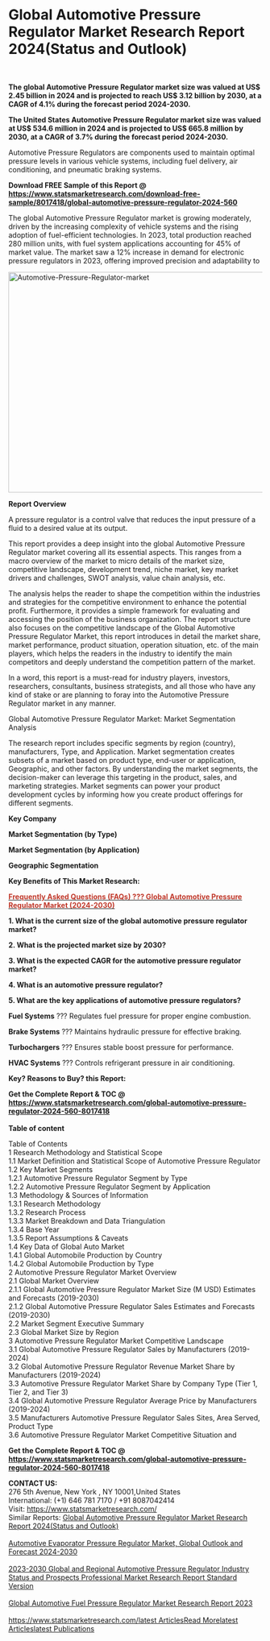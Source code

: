 <h1>Global Automotive Pressure Regulator Market Research Report 2024(Status and Outlook)</h1><br/><p><strong>The global Automotive Pressure Regulator market size was valued at US$ 2.45 billion in 2024 and is projected to reach US$ 3.12 billion by 2030, at a <strong>CAGR</strong> of 4.1% during the forecast period 2024-2030.</strong></p><p><strong>The United States Automotive Pressure Regulator market size was valued at US$ 534.6 million in 2024 and is projected to US$ 665.8 million by 2030, at a <strong>CAGR</strong> of 3.7% during the forecast period 2024-2030.</strong></p><p>Automotive Pressure Regulators are components used to maintain optimal pressure levels in various vehicle systems, including fuel delivery, air conditioning, and pneumatic braking systems.</p><p><strong>Download FREE Sample of this Report @ <a href="https://www.statsmarketresearch.com/download-free-sample/8017418/global-automotive-pressure-regulator-2024-560">https://www.statsmarketresearch.com/download-free-sample/8017418/global-automotive-pressure-regulator-2024-560</a></strong></p><p>The global Automotive Pressure Regulator market is growing moderately, driven by the increasing complexity of vehicle systems and the rising adoption of fuel-efficient technologies. In 2023, total production reached 280 million units, with fuel system applications accounting for 45% of market value. The market saw a 12% increase in demand for electronic pressure regulators in 2023, offering improved precision and adaptability to</p><p><img alt="Automotive-Pressure-Regulator-market" src="https://www.grandresearchstore.com/assets/report-images/Automotive_Pressure_Regulator_market.png" style="width: 730px; height: 438px;"></p><p><strong>Report Overview</strong></p><p>A pressure regulator is a control valve that reduces the input pressure of a fluid to a desired value at its output.</p><p>This report provides a deep insight into the global Automotive Pressure Regulator market covering all its essential aspects. This ranges from a macro overview of the market to micro details of the market size, competitive landscape, development trend, niche market, key market drivers and challenges, SWOT analysis, value chain analysis, etc.</p><p>The analysis helps the reader to shape the competition within the industries and strategies for the competitive environment to enhance the potential profit. Furthermore, it provides a simple framework for evaluating and accessing the position of the business organization. The report structure also focuses on the competitive landscape of the Global Automotive Pressure Regulator Market, this report introduces in detail the market share, market performance, product situation, operation situation, etc. of the main players, which helps the readers in the industry to identify the main competitors and deeply understand the competition pattern of the market.</p><p>In a word, this report is a must-read for industry players, investors, researchers, consultants, business strategists, and all those who have any kind of stake or are planning to foray into the Automotive Pressure Regulator market in any manner.</p><p>Global Automotive Pressure Regulator Market: Market Segmentation Analysis</p><p>The research report includes specific segments by region (country), manufacturers, Type, and Application. Market segmentation creates subsets of a market based on product type, end-user or application, Geographic, and other factors. By understanding the market segments, the decision-maker can leverage this targeting in the product, sales, and marketing strategies. Market segments can power your product development cycles by informing how you create product offerings for different segments.</p><p><strong>Key Company</strong></p><p><strong>Market Segmentation (by Type)</strong></p><p><strong>Market Segmentation (<strong>by Application</strong>)</strong></p><p><strong>Geographic Segmentation</strong></p><p><strong>Key Benefits of This Market Research:</strong></p><p data-end="101" data-start="0"><u><span style="color:#c0392b;"><strong data-end="99" data-start="4">Frequently Asked Questions (FAQs) ??? Global Automotive Pressure Regulator Market (2024-2030)</strong></span></u></p><p data-end="193" data-start="103"><strong data-end="191" data-start="108">1. What is the current size of the global automotive pressure regulator market?</strong></p><p data-end="352" data-start="296"><strong data-end="350" data-start="301">2. What is the projected market size by 2030?</strong></p><p data-end="503" data-start="418"><strong data-end="501" data-start="423">3. What is the expected <strong>CAGR</strong> for the automotive pressure regulator market?</strong></p><p data-end="636" data-start="581"><strong data-end="634" data-start="586">4. What is an automotive pressure regulator?</strong></p><p data-end="940" data-start="862"><strong data-end="938" data-start="867">5. What are the <strong>key applications</strong> of automotive pressure regulators?</strong></p><p><strong data-end="959" data-start="943">Fuel Systems</strong> ??? Regulates fuel pressure for proper engine combustion.</p><p><strong data-end="1037" data-start="1020">Brake Systems</strong> ??? Maintains hydraulic pressure for effective braking.</p><p><strong data-end="1113" data-start="1096">Turbochargers</strong> ??? Ensures stable boost pressure for performance.</p><p><strong data-end="1183" data-start="1167">HVAC Systems</strong> ??? Controls refrigerant pressure in air conditioning.</p><p><strong>Key? <strong>Reasons to Buy</strong>? this Report:</strong></p><div><b>Get the Complete Report & TOC @ <a href="https://www.statsmarketresearch.com/global-automotive-pressure-regulator-2024-560-8017418">https://www.statsmarketresearch.com/global-automotive-pressure-regulator-2024-560-8017418</a></b></div><br><b>Table of content</b><p>Table of Contents<br /> 1 Research Methodology and Statistical Scope<br /> 1.1 Market Definition and Statistical Scope of Automotive Pressure Regulator<br /> 1.2 Key Market Segments<br /> 1.2.1 Automotive Pressure Regulator Segment by Type<br /> 1.2.2 Automotive Pressure Regulator Segment by Application<br /> 1.3 Methodology & Sources of Information<br /> 1.3.1 Research Methodology<br /> 1.3.2 Research Process<br /> 1.3.3 Market Breakdown and Data Triangulation<br /> 1.3.4 Base Year<br /> 1.3.5 Report Assumptions & Caveats<br /> 1.4 Key Data of Global Auto Market<br /> 1.4.1 Global Automobile Production by Country<br /> 1.4.2 Global Automobile Production by Type<br /> 2 Automotive Pressure Regulator Market Overview<br /> 2.1 Global Market Overview<br /> 2.1.1 Global Automotive Pressure Regulator Market Size (M USD) Estimates and Forecasts (2019-2030)<br /> 2.1.2 Global Automotive Pressure Regulator Sales Estimates and Forecasts (2019-2030)<br /> 2.2 Market Segment Executive Summary<br /> 2.3 Global Market Size by Region<br /> 3 Automotive Pressure Regulator Market Competitive Landscape<br /> 3.1 Global Automotive Pressure Regulator Sales by Manufacturers (2019-2024)<br /> 3.2 Global Automotive Pressure Regulator Revenue Market Share by Manufacturers (2019-2024)<br /> 3.3 Automotive Pressure Regulator Market Share by Company Type (Tier 1, Tier 2, and Tier 3)<br /> 3.4 Global Automotive Pressure Regulator Average Price by Manufacturers (2019-2024)<br /> 3.5 Manufacturers Automotive Pressure Regulator Sales Sites, Area Served, Product Type<br /> 3.6 Automotive Pressure Regulator Market Competitive Situation and<br><div><b>Get the Complete Report & TOC @ <a href="https://www.statsmarketresearch.com/global-automotive-pressure-regulator-2024-560-8017418">https://www.statsmarketresearch.com/global-automotive-pressure-regulator-2024-560-8017418</a></b></div></p> <b>CONTACT US:</b><br>276 5th Avenue, New York , NY 10001,United States<br>International: (+1) 646 781 7170 / +91 8087042414<br>Visit: <a href="https://www.statsmarketresearch.com/">https://www.statsmarketresearch.com/</a><br>Similar Reports: <a href="https://www.statsmarketresearch.com/global-automotive-pressure-regulator-2024-560-8017418">Global Automotive Pressure Regulator Market Research Report 2024(Status and Outlook)</a><br/><br/><a href="https://www.statsmarketresearch.com/global-automotive-pressure-regulator-2024-560-8017418">Automotive Evaporator Pressure Regulator Market, Global Outlook and Forecast 2024-2030</a><br/><br/><a href="https://www.statsmarketresearch.com/global-automotive-pressure-regulator-2024-560-8017418">2023-2030 Global and Regional Automotive Pressure Regulator Industry Status and Prospects Professional Market Research Report Standard Version</a><br/><br/><a href="https://www.statsmarketresearch.com/global-automotive-pressure-regulator-2024-560-8017418">Global Automotive Fuel Pressure Regulator Market Research Report 2023</a><br/><br/><a href="https://gyeongbokgung.com">https://www.statsmarketresearch.com/</a><a href="https://hallyeomaritime.com">latest Articles</a><a href="https://jingwansa.com">Read More</a><a href=https://nguoiviet.jp/">latest Articles</a><a href="https://www.intelmarketresearch.com/">latest Publications</a>
